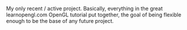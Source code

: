 My only recent / active project.
Basically, everything in the great learnopengl.com OpenGL tutorial put together, the goal of being flexible enough to be the base of any future project.
